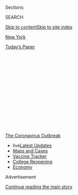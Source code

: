 <div id="app">

<div>

<div>

<div>

<div class="NYTAppHideMasthead css-1q2w90k e1suatyy0">

<div class="section css-ui9rw0 e1suatyy2">

<div class="css-eph4ug er09x8g0">

<div class="css-6n7j50">

</div>

<span class="css-1dv1kvn">Sections</span>

<div class="css-10488qs">

<span class="css-1dv1kvn">SEARCH</span>

</div>

[Skip to content](#site-content)[Skip to site index](#site-index)

</div>

<div id="masthead-section-label" class="css-1wr3we4 eaxe0e00">

[New
York](https://www.nytimes3xbfgragh.onion/section/nyregion)

</div>

<div class="css-10698na e1huz5gh0">

</div>

</div>

<div id="masthead-bar-one" class="section hasLinks css-15hmgas e1csuq9d3">

<div class="css-uqyvli e1csuq9d0">

</div>

<div class="css-1uqjmks e1csuq9d1">

</div>

<div class="css-9e9ivx">

[](https://myaccount.nytimes3xbfgragh.onion/auth/login?response_type=cookie&client_id=vi)

</div>

<div class="css-1bvtpon e1csuq9d2">

[Today’s
Paper](https://www.nytimes3xbfgragh.onion/section/todayspaper)

</div>

</div>

</div>

</div>

<div data-aria-hidden="false">

<div id="site-content" data-role="main">

<div>

<div class="css-1aor85t" style="opacity:0.000000001;z-index:-1;visibility:hidden">

<div class="css-1hqnpie">

<div class="css-epjblv">

<span class="css-17xtcya">[New
York](/section/nyregion)</span><span class="css-x15j1o">|</span><span class="css-fwqvlz">Is
the Subway Risky? It May Be Safer Than You
Think</span>

</div>

<div class="css-k008qs">

<div class="css-1iwv8en">

<span class="css-18z7m18"></span>

<div>

</div>

</div>

<span class="css-1n6z4y">https://nyti.ms/3jWXmtb</span>

<div class="css-1705lsu">

<div class="css-4xjgmj">

<div class="css-4skfbu" data-role="toolbar" data-aria-label="Social Media Share buttons, Save button, and Comments Panel with current comment count" data-testid="share-tools">

  - 
  - 
  - 
  - 
    
    <div class="css-6n7j50">
    
    </div>

  - 
  - 

</div>

</div>

</div>

</div>

</div>

</div>

<div id="NYT_TOP_BANNER_REGION" class="css-13pd83m">

<div>

<div id="styln-prism-menu-1592847958612" class="section interactive-content interactive-size-medium css-1edisqu">

<div class="css-17ih8de interactive-body">

<div id="scroll-container" class="css-1gj85ro">

[<span class="styln-title-wrap"><span class="css-1pje3qr">The
Coronavirus</span><span class="css-1pje3qr">
Outbreak</span></span>](https://www.nytimes3xbfgragh.onion/news-event/coronavirus?action=click&pgtype=Article&state=default&region=TOP_BANNER&context=storylines_menu)

  - <span class="css-kqxiym" data-emphasize="true">live</span>[Latest
    Updates](https://www.nytimes3xbfgragh.onion/2020/08/03/world/coronavirus-covid-19.html?action=click&pgtype=Article&state=default&region=TOP_BANNER&context=storylines_menu)
  - [Maps and
    Cases](https://www.nytimes3xbfgragh.onion/interactive/2020/us/coronavirus-us-cases.html?action=click&pgtype=Article&state=default&region=TOP_BANNER&context=storylines_menu)
  - [Vaccine
    Tracker](https://www.nytimes3xbfgragh.onion/interactive/2020/science/coronavirus-vaccine-tracker.html?action=click&pgtype=Article&state=default&region=TOP_BANNER&context=storylines_menu)
  - [College
    Reopening](https://www.nytimes3xbfgragh.onion/2020/08/02/us/covid-college-reopening.html?action=click&pgtype=Article&state=default&region=TOP_BANNER&context=storylines_menu)
  - [Economy](https://www.nytimes3xbfgragh.onion/live/2020/08/03/business/stock-market-today-coronavirus?action=click&pgtype=Article&state=default&region=TOP_BANNER&context=storylines_menu)

</div>

</div>

</div>

</div>

</div>

<div id="top-wrapper" class="css-1sy8kpn">

<div id="top-slug" class="css-l9onyx">

Advertisement

</div>

[Continue reading the main
story](#after-top)

<div class="ad top-wrapper" style="text-align:center;height:100%;display:block;min-height:250px">

<div id="top" class="place-ad" data-position="top" data-size-key="top">

</div>

</div>

<div id="after-top">

</div>

</div>

<div>

<div id="sponsor-wrapper" class="css-1hyfx7x">

<div id="sponsor-slug" class="css-19vbshk">

Supported by

</div>

[Continue reading the main
story](#after-sponsor)

<div id="sponsor" class="ad sponsor-wrapper" style="text-align:center;height:100%;display:block">

</div>

<div id="after-sponsor">

</div>

</div>

<div class="css-186x18t">

</div>

<div class="css-1vkm6nb ehdk2mb0">

# Is the Subway Risky? It May Be Safer Than You Think

</div>

New studies in Europe and Asia suggest that riding public transportation
is not a major source of transmission for the coronavirus.

<div class="css-79elbk" data-testid="photoviewer-wrapper">

<div class="css-z3e15g" data-testid="photoviewer-wrapper-hidden">

</div>

<div class="css-1a48zt4 ehw59r15" data-testid="photoviewer-children">

![<span class="css-16f3y1r e13ogyst0" data-aria-hidden="true">Ridership
on the subway is still just 20 percent of pre-pandemic levels. Many
commuters remain fearful of being exposed to the
coronavirus.</span><span class="css-cnj6d5 e1z0qqy90" itemprop="copyrightHolder"><span class="css-1ly73wi e1tej78p0">Credit...</span><span><span>Todd
Heisler/The New York
Times</span></span></span>](https://static01.graylady3jvrrxbe.onion/images/2020/08/02/nyregion/02nyvirus-subway/merlin_173243304_7c0db049-d11d-4e86-89b8-1fce3576fe5e-articleLarge.jpg?quality=75&auto=webp&disable=upscale)

</div>

</div>

<div class="css-18e8msd">

<div class="css-vp77d3 epjyd6m0">

<div class="css-hus3qt ey68jwv0" data-aria-hidden="true">

[![Christina
Goldbaum](https://static01.graylady3jvrrxbe.onion/images/2019/11/22/reader-center/author-christina-goldbaum/author-christina-goldbaum-thumbLarge.png
"Christina Goldbaum")](https://www.nytimes3xbfgragh.onion/by/christina-goldbaum)

</div>

<div class="css-1baulvz">

By [<span class="css-1baulvz last-byline" itemprop="name">Christina
Goldbaum</span>](https://www.nytimes3xbfgragh.onion/by/christina-goldbaum)

</div>

</div>

  - Aug. 2,
    2020

  - 
    
    <div class="css-4xjgmj">
    
    <div class="css-d8bdto" data-role="toolbar" data-aria-label="Social Media Share buttons, Save button, and Comments Panel with current comment count" data-testid="share-tools">
    
      - 
      - 
      - 
      - 
        
        <div class="css-6n7j50">
        
        </div>
    
      - 
      - 
    
    </div>
    
    </div>

</div>

</div>

<div class="section meteredContent css-1r7ky0e" name="articleBody" itemprop="articleBody">

<div class="css-1fanzo5 StoryBodyCompanionColumn">

<div class="css-53u6y8">

Five months after the coronavirus outbreak engulfed New York City,
riders are still staying away from public transportation in enormous
numbers, often because they are concerned that sharing enclosed places
with strangers is simply too dangerous.

But the picture emerging in major cities across the world suggests that
public transportation may not be as risky as nervous New Yorkers
believe.

In countries where the pandemic has ebbed, ridership has rebounded in
far greater numbers than in New York City — yet there have been no
notable superspreader events linked to mass transit, according to a
survey of transportation agencies conducted by The New York Times.

Those findings could be evidence that subways, commuter railways and
buses may not be a significant source of transmission, as long as riders
wear masks and train cars or buses never become as intensely crowded as
they did in pre-pandemic rush hours.

</div>

</div>

<div class="css-1fanzo5 StoryBodyCompanionColumn">

<div class="css-53u6y8">

If the risks of mass transit can be addressed, that could have sweeping
implications for many large American cities, particularly New York,
where one of the biggest challenges in a recovery will be coaxing riders
back onto subways, buses and suburban trains — a vast system that is the
backbone of the region’s economy.

When the city shut down in March, over 90 percent of the subway’s 5.5
million weekday riders abandoned the system. Even now, as the city has
largely contained the virus and reopened some businesses, ridership is
still just 20 percent of pre-pandemic levels, adding to the financial
strain of New York’s transit agency, which relies on fare revenue for 40
percent of its operating budget.

“What we are seeing in other cities makes me optimistic,” said Toph
Allen, an epidemiologist who co-wrote a report on coronavirus
transmission and public transportation with the Tri-State Transportation
Campaign, a transit advocacy group. “If you know that you have a transit
system that is functioning in an area where there are no major
outbreaks, you know transit can be safe.”

In Paris, public health authorities conducting contact tracing found
that none of the 386 infection clusters identified between early May and
mid-July were linked to the city’s public transportation.

A study of coronavirus clusters in April and May in Austria did not tie
any to public transit. And in Tokyo, where public health authorities
have aggressively traced virus clusters, none have been linked to the
city’s famously crowded rail lines.

</div>

</div>

<div class="css-1fanzo5 StoryBodyCompanionColumn">

<div class="css-53u6y8">

But public health experts warn that the evidence so far should be
considered with caution. Ridership in other major cities is still well
below pre-pandemic levels, tracing clusters directly to public transit
is difficult, the quality of ventilation systems used to filter air
varies, and the level of threat depends to a high degree on how well a
city has reduced its overall infection
rate.

<div id="NYT_MAIN_CONTENT_1_REGION" class="css-9tf9ac">

<div>

<div id="styln-covid-updates-world" class="section interactive-content interactive-size-medium css-1ftcdic">

<div class="css-17ih8de interactive-body">

<div id="styln-briefing-block" data-asset-id="QXJ0aWNsZTpueXQ6Ly9hcnRpY2xlLzZkMDlhMjVlLTQxZDYtNWE3ZC04NzFjLTNiMDkyMGU0NjA2Zg==">

<div class="briefing-block-header-section">

# [Latest Updates: Global Coronavirus Outbreak](https://www.nytimes3xbfgragh.onion/2020/08/03/world/coronavirus-covid-19.html?action=click&pgtype=Article&state=default&region=MAIN_CONTENT_1&context=storylines_live_updates)

<div class="briefing-block-ts">

Updated 2020-08-04T07:05:52.634Z

</div>

</div>

  - [Fauci defends Birx after she is criticized by
    Trump.](https://www.nytimes3xbfgragh.onion/2020/08/03/world/coronavirus-covid-19.html?action=click&pgtype=Article&state=default&region=MAIN_CONTENT_1&context=storylines_live_updates#link-4547638f)
  - [Trump derides Democrats as lawmakers and administration officials
    try to break stimulus
    impasse.](https://www.nytimes3xbfgragh.onion/2020/08/03/world/coronavirus-covid-19.html?action=click&pgtype=Article&state=default&region=MAIN_CONTENT_1&context=storylines_live_updates#link-15e7f995)
  - [The deadline for 2020 census counting has been moved up by a
    month.](https://www.nytimes3xbfgragh.onion/2020/08/03/world/coronavirus-covid-19.html?action=click&pgtype=Article&state=default&region=MAIN_CONTENT_1&context=storylines_live_updates#link-e5a2cda)

<div class="briefing-block-footer">

<div class="briefing-block-footer-meta">

[See more
updates](https://www.nytimes3xbfgragh.onion/2020/08/03/world/coronavirus-covid-19.html?action=click&pgtype=Article&state=default&region=MAIN_CONTENT_1&context=storylines_live_updates)

</div>

<div class="briefing-block-briefinglinks">

<span>More live coverage:</span>
[Markets](https://www.nytimes3xbfgragh.onion/live/2020/08/03/business/stock-market-today-coronavirus?action=click&pgtype=Article&state=default&region=MAIN_CONTENT_1&context=storylines_live_updates)

</div>

</div>

</div>

</div>

</div>

</div>

</div>

“There are so many other factors that go into levels of risk and how you
assess risk,” said Dr. Michael Reid, an assistant professor at the
University of California, San Francisco School of Medicine and a
contact-tracing expert. “They are not equal comparisons.”

In fact, state and city officials have been unable to determine whether
mass transit in New York contributed to the surge in March and April
that devastated the city, killing more than 20,000 people.

The outbreak has exacted an especially devastating toll on transit
workers. To date, over 4,000 have tested positive and 131 workers have
died from the virus — nearly 90 percent of whom worked for the division
that runs the city’s subways and buses.

For much of that time, riders were not required to wear masks, and the
infection rate in the city was much higher than it is today, likely
making public transportation a riskier venue. (One study at M.I.T.
purported to show that the subway was a superspreader early in the
pandemic, but its methodology was widely disputed.)

Still, some public health experts believe the experiences of other
cities offer a blueprint for how to minimize the potential for
transmission on public transit systems.

Among the range of urban activities, the experts say, riding the subway
is probably riskier than walking outdoors but safer than indoor dining.

</div>

</div>

<div class="css-1fanzo5 StoryBodyCompanionColumn">

<div class="css-53u6y8">

The low infection rates on some public transportation systems can be
attributed, in part, to measures transit agencies have adopted,
including mandating face masks; disinfecting trains and buses; and
ramping up service and asking businesses to stagger work hours to reduce
rush-hour crowding.

New York officials are trying to balance two goals: drawing as many
riders back as possible while also avoiding sardine-can crowding at rush
hour. They have appealed to business leaders to have employees start at
different hours, though the pressure on the system has eased notably
since the shift toward working from home is expected to last for months,
if not longer.

</div>

</div>

<div class="css-79elbk" data-testid="photoviewer-wrapper">

<div class="css-z3e15g" data-testid="photoviewer-wrapper-hidden">

</div>

<div class="css-1a48zt4 ehw59r15" data-testid="photoviewer-children">

![<span class="css-16f3y1r e13ogyst0" data-aria-hidden="true">Even as
public transit ridership has rebounded in cities like Paris, there have
been no major outbreaks linked to mass
transportation.</span><span class="css-cnj6d5 e1z0qqy90" itemprop="copyrightHolder"><span class="css-1ly73wi e1tej78p0">Credit...</span><span>Philippe
Lopez/Agence France-Presse — Getty
Images</span></span>](https://static01.graylady3jvrrxbe.onion/images/2020/07/28/nyregion/00nyvirus-mta2/merlin_172484904_f08ae0f4-4145-4878-8899-53d16669a0f3-articleLarge.jpg?quality=75&auto=webp&disable=upscale)

</div>

</div>

<div class="css-1fanzo5 StoryBodyCompanionColumn">

<div class="css-53u6y8">

“Each of these things layers one on top of the other to make things
safer,” said Dr. Don Milton, an environmental health researcher and
aerosol transmission expert at the University of Maryland.

The nature of how people use public transit also may help explain why
potential exposure levels might not be as high as some riders believe.

People tend to stay on trains or buses for relatively short amounts of
time, compared with a day’s work in an office or an outing to a bar to
see friends. Riders tend not to talk on the train, reducing the amount
of aerosols they release. In many cities, lockdown orders and new
work-from-home norms have minimized crowds on trains, making it easier
to keep some social distance.

</div>

</div>

<div class="css-1fanzo5 StoryBodyCompanionColumn">

<div class="css-53u6y8">

Riders seem to be wearing masks and adhering to new guidelines,
officials said.

“We were pleasantly surprised that Berliners accepted it so quickly,”
said Jannes Schwentu, a spokesman for the Berliner Verkehrsbetriebe,
which operates Berlin’s subway and buses, referring to mask
compliance.

</div>

</div>

<div class="css-79elbk" data-testid="photoviewer-wrapper">

<div class="css-z3e15g" data-testid="photoviewer-wrapper-hidden">

</div>

<div class="css-1a48zt4 ehw59r15" data-testid="photoviewer-children">

<div class="css-1xdhyk6 erfvjey0">

<span class="css-1ly73wi e1tej78p0">Image</span>

<div class="css-zjzyr8">

<div data-testid="lazyimage-container" style="height:257.77777777777777px">

</div>

</div>

</div>

<span class="css-16f3y1r e13ogyst0" data-aria-hidden="true">Public
health experts say that mandatory mask rules have helped to keep the
virus from spreading on public transit. Here, commuters ride a train in
Hong
Kong.</span><span class="css-cnj6d5 e1z0qqy90" itemprop="copyrightHolder"><span class="css-1ly73wi e1tej78p0">Credit...</span><span>Anthony
Wallace/Agence France-Presse — Getty Images</span></span>

</div>

</div>

<div class="css-1fanzo5 StoryBodyCompanionColumn">

<div class="css-53u6y8">

In New York, transit officials say that a recent observational study of
over 220,000 riders found that over 90 percent were wearing masks. The
transit agency has handed out free masks to passengers.

Though some veteran riders might be surprised, the subway system also
benefits from a robust ventilation system that is effective at removing
viral particles from the air.

In New York’s subway trains, transit officials say, the filtered air
that circulates through a car is replaced with fresh air at least 18
times an hour. That is a much higher than the recommended air-exchange
rates in restaurants, where recycled air is replaced eight to 12 times
per hour, or in offices, where it is replaced six to eight times an
hour.

This sharply reduces the chances of a superspreader event on trains, as
long as they do not become overly crowded, said Linsey Marr, an expert
on the airborne transmission of viruses at Virginia Tech.

But once too many people pack a train, the ability to provide proper
ventilation to prevent the spread of viral aerosols diminishes
significantly. When riders are standing shoulder to shoulder, any viral
particles a sick passenger exhales could be readily inhaled by another
passenger — which is possible even if both are wearing
masks.

<div id="NYT_MAIN_CONTENT_3_REGION" class="css-9tf9ac">

<div>

<div id="styln-prism-freeform-1594220623585" class="section interactive-content interactive-size-medium css-1ftcdic">

<div class="css-17ih8de interactive-body">

<div id="prism-freeform-block-38059" class="css-19mumt8" data-role="complementary" data-storyline="The Coronavirus Outbreak" data-truncated="true" tabindex="0">

<div class="css-a8d9oz">

<div class="css-eb027h">

[](https://www.nytimes3xbfgragh.onion/news-event/coronavirus?action=click&pgtype=Article&state=default&region=MAIN_CONTENT_3&context=storylines_faq)

### The Coronavirus Outbreak ›

#### Frequently Asked Questions

Updated August 3, 2020

  - #### I’m a small-business owner. Can I get relief?
    
      - The [stimulus bills enacted in
        March](https://www.nytimes3xbfgragh.onion/article/small-business-loans-stimulus-grants-freelancers-coronavirus.html?action=click&pgtype=Article&state=default&region=MAIN_CONTENT_3&context=storylines_faq)
        offer help for the millions of American small businesses. Those
        eligible for aid are businesses and nonprofit organizations with
        fewer than 500 workers, including sole proprietorships,
        independent contractors and freelancers. Some larger companies
        in some industries are also eligible. The help being offered,
        which is being managed by the Small Business Administration,
        includes the Paycheck Protection Program and the Economic Injury
        Disaster Loan program. But lots of folks have [not yet seen
        payouts.](https://www.nytimes3xbfgragh.onion/interactive/2020/05/07/business/small-business-loans-coronavirus.html?action=click&pgtype=Article&state=default&region=MAIN_CONTENT_3&context=storylines_faq)
        Even those who have received help are confused: The rules are
        draconian, and some are stuck sitting on [money they don’t know
        how to
        use.](https://www.nytimes3xbfgragh.onion/2020/05/02/business/economy/loans-coronavirus-small-business.html?action=click&pgtype=Article&state=default&region=MAIN_CONTENT_3&context=storylines_faq)
        Many small-business owners are getting less than they expected
        or [not hearing anything at
        all.](https://www.nytimes3xbfgragh.onion/2020/06/10/business/Small-business-loans-ppp.html?action=click&pgtype=Article&state=default&region=MAIN_CONTENT_3&context=storylines_faq)

  - #### What are my rights if I am worried about going back to work?
    
      - Employers have to provide [a safe
        workplace](https://www.osha.gov/SLTC/covid-19/standards.html)
        with policies that protect everyone equally. [And if one of your
        co-workers tests positive for the coronavirus, the
        C.D.C.](https://www.nytimes3xbfgragh.onion/article/coronavirus-money-unemployment.html?action=click&pgtype=Article&state=default&region=MAIN_CONTENT_3&context=storylines_faq)
        has said that [employers should tell their
        employees](https://www.cdc.gov/coronavirus/2019-ncov/community/guidance-business-response.html)
        -- without giving you the sick employee’s name -- that they may
        have been exposed to the virus.

  - #### Should I refinance my mortgage?
    
      - [It could be a good
        idea,](https://www.nytimes3xbfgragh.onion/article/coronavirus-money-unemployment.html?action=click&pgtype=Article&state=default&region=MAIN_CONTENT_3&context=storylines_faq)
        because mortgage rates have [never been
        lower.](https://www.nytimes3xbfgragh.onion/2020/07/16/business/mortgage-rates-below-3-percent.html?action=click&pgtype=Article&state=default&region=MAIN_CONTENT_3&context=storylines_faq)
        Refinancing requests have pushed mortgage applications to some
        of the highest levels since 2008, so be prepared to get in line.
        But defaults are also up, so if you’re thinking about buying a
        home, be aware that some lenders have tightened their standards.

  - #### What is school going to look like in September?
    
      - It is unlikely that many schools will return to a normal
        schedule this fall, requiring the grind of [online
        learning](https://www.nytimes3xbfgragh.onion/2020/06/05/us/coronavirus-education-lost-learning.html?action=click&pgtype=Article&state=default&region=MAIN_CONTENT_3&context=storylines_faq),
        [makeshift child
        care](https://www.nytimes3xbfgragh.onion/2020/05/29/us/coronavirus-child-care-centers.html?action=click&pgtype=Article&state=default&region=MAIN_CONTENT_3&context=storylines_faq)
        and [stunted
        workdays](https://www.nytimes3xbfgragh.onion/2020/06/03/business/economy/coronavirus-working-women.html?action=click&pgtype=Article&state=default&region=MAIN_CONTENT_3&context=storylines_faq)
        to continue. California’s two largest public school districts —
        Los Angeles and San Diego — said on July 13, that [instruction
        will be remote-only in the
        fall](https://www.nytimes3xbfgragh.onion/2020/07/13/us/lausd-san-diego-school-reopening.html?action=click&pgtype=Article&state=default&region=MAIN_CONTENT_3&context=storylines_faq),
        citing concerns that surging coronavirus infections in their
        areas pose too dire a risk for students and teachers. Together,
        the two districts enroll some 825,000 students. They are the
        largest in the country so far to abandon plans for even a
        partial physical return to classrooms when they reopen in
        August. For other districts, the solution won’t be an
        all-or-nothing approach. [Many
        systems](https://bioethics.jhu.edu/research-and-outreach/projects/eschool-initiative/school-policy-tracker/),
        including the nation’s largest, New York City, are devising
        [hybrid
        plans](https://www.nytimes3xbfgragh.onion/2020/06/26/us/coronavirus-schools-reopen-fall.html?action=click&pgtype=Article&state=default&region=MAIN_CONTENT_3&context=storylines_faq)
        that involve spending some days in classrooms and other days
        online. There’s no national policy on this yet, so check with
        your municipal school system regularly to see what is happening
        in your community.

  - #### Is the coronavirus airborne?
    
      - The coronavirus [can stay aloft for hours in tiny droplets in
        stagnant
        air](https://www.nytimes3xbfgragh.onion/2020/07/04/health/239-experts-with-one-big-claim-the-coronavirus-is-airborne.html?action=click&pgtype=Article&state=default&region=MAIN_CONTENT_3&context=storylines_faq),
        infecting people as they inhale, mounting scientific evidence
        suggests. This risk is highest in crowded indoor spaces with
        poor ventilation, and may help explain super-spreading events
        reported in meatpacking plants, churches and restaurants. [It’s
        unclear how often the virus is
        spread](https://www.nytimes3xbfgragh.onion/2020/07/06/health/coronavirus-airborne-aerosols.html?action=click&pgtype=Article&state=default&region=MAIN_CONTENT_3&context=storylines_faq)
        via these tiny droplets, or aerosols, compared with larger
        droplets that are expelled when a sick person coughs or sneezes,
        or transmitted through contact with contaminated surfaces, said
        Linsey Marr, an aerosol expert at Virginia Tech. Aerosols are
        released even when a person without symptoms exhales, talks or
        sings, according to Dr. Marr and more than 200 other experts,
        who [have outlined the evidence in an open letter to the World
        Health
        Organization](https://academic.oup.com/cid/article/doi/10.1093/cid/ciaa939/5867798).

<div id="styln-survey-component-38059" class="styln-survey-component" data-surveyname="faq" data-surveystoryline="coronavirus">

</div>

</div>

<div class="css-6mllg9">

</div>

<div class="css-pmm6ed">

<span class="css-5gimkt"></span>

</div>

</div>

</div>

</div>

</div>

</div>

</div>

Hong Kong is one city where public transit ridership is still lower than
before the pandemic, and it has not “seen a big outbreak associated with
public transit,” said David Hui, the director of the Stanley Ho Center
for Emerging Infectious Diseases at the Chinese University of Hong Kong.

</div>

</div>

<div class="css-1fanzo5 StoryBodyCompanionColumn">

<div class="css-53u6y8">

But, he added: “If not for the work-from-home measure, both buses and
the subway would be full of people. In that case, I believe there could
have been a serious outbreak.”

In some places, ridership has rebounded more so than in New York, but
none have had to grapple with overflowing public transit and how that
could test their ability to keep the virus at bay.

In Beijing, subway ridership has risen to 59 percent of pre-pandemic
levels; in Tokyo, Metro ridership has increased to 63 percent; in
Berlin, ridership on buses and subways is between 60 to 70 percent of
normal rates; and in Paris, ridership on the Metro has returned to 45
percent of usual
levels.

</div>

</div>

<div class="css-79elbk" data-testid="photoviewer-wrapper">

<div class="css-z3e15g" data-testid="photoviewer-wrapper-hidden">

</div>

<div class="css-1a48zt4 ehw59r15" data-testid="photoviewer-children">

<div class="css-1xdhyk6 erfvjey0">

<span class="css-1ly73wi e1tej78p0">Image</span>

<div class="css-zjzyr8">

<div data-testid="lazyimage-container" style="height:230.06666666666666px">

</div>

</div>

</div>

<span class="css-16f3y1r e13ogyst0" data-aria-hidden="true">A bus in
Berlin, where transportation officials said riders had generally
complied with rules to wear
masks. </span><span class="css-cnj6d5 e1z0qqy90" itemprop="copyrightHolder"><span class="css-1ly73wi e1tej78p0">Credit...</span><span>Fabrizio
Bensch/Reuters</span></span>

</div>

</div>

<div class="css-1fanzo5 StoryBodyCompanionColumn">

<div class="css-53u6y8">

“I am more vigilant in the Metro and careful not touching the bar or
sitting on seats,” said Alain Raphael, 28, an engineer in a tech company
in Paris. “I am less confident in bars, cafes and restaurants than
riding the Metro.”

So far in New York State, where contact-tracing efforts are not as
robust as in European and Asian countries, public health officials have
not linked any new clusters to public transportation, according to state
and city officials.

Contact-tracing experts warn that tracking an infection cluster to
public transportation is particularly challenging because the chances of
infected people remembering the precise train cars they were riding is
unlikely and reaching those who were in that same car is nearly
impossible.

</div>

</div>

<div class="css-1fanzo5 StoryBodyCompanionColumn">

<div class="css-53u6y8">

“Transit is much more anonymous and relatively fleeting,” said Crystal
Watson, a senior scholar at the Johns Hopkins Center for Health
Security.

In the months since the height of the outbreak in New York, the
Metropolitan Transportation Authority, which runs the city’s subway and
buses, has invested hundreds of millions of dollars on the daily
disinfection of train cars, distributed over a million masks to riders,
and started public service campaigns encouraging riders to maintain
social distance.

These efforts are as much about swaying public perceptions and regaining
the confidence of commuters as they are about safeguarding public
health, officials said.

“There is both a substantive public health goal and there’s a messaging
and assuring goal as well,” Patrick J. Foye, the M.T.A.’s chairman,
said.

Dr. Joan Stroud, 61, a family medicine doctor at N.Y.U. Langone Brooklyn
Heights Medical, started driving from her home in Bedford-Stuyvesant,
Brooklyn, to work in early May rather than taking the subway.

“New York City trains were already filthy,’’ she said. “I wasn’t going
to get on one every day during a major wave of infection.”

But a month ago, she got back on the subway, which provides a faster
commute, and has been impressed with the system.

“The trains are as clean as I’ve ever seen them,” she said.

Reporting was contributed by Théophile Larcher from Paris, Bella Huang
from Hong Kong, Melissa Eddy from Berlin and Makiko Inoue from Tokyo.

</div>

</div>

</div>

<div>

</div>

<div>

</div>

<div>

</div>

<div>

<div id="bottom-wrapper" class="css-1ede5it">

<div id="bottom-slug" class="css-l9onyx">

Advertisement

</div>

[Continue reading the main
story](#after-bottom)

<div id="bottom" class="ad bottom-wrapper" style="text-align:center;height:100%;display:block;min-height:90px">

</div>

<div id="after-bottom">

</div>

</div>

</div>

</div>

</div>

## Site Index

<div>

</div>

## Site Information Navigation

  - [© <span>2020</span> <span>The New York Times
    Company</span>](https://help.nytimes3xbfgragh.onion/hc/en-us/articles/115014792127-Copyright-notice)

<!-- end list -->

  - [NYTCo](https://www.nytco.com/)
  - [Contact
    Us](https://help.nytimes3xbfgragh.onion/hc/en-us/articles/115015385887-Contact-Us)
  - [Work with us](https://www.nytco.com/careers/)
  - [Advertise](https://nytmediakit.com/)
  - [T Brand Studio](http://www.tbrandstudio.com/)
  - [Your Ad
    Choices](https://www.nytimes3xbfgragh.onion/privacy/cookie-policy#how-do-i-manage-trackers)
  - [Privacy](https://www.nytimes3xbfgragh.onion/privacy)
  - [Terms of
    Service](https://help.nytimes3xbfgragh.onion/hc/en-us/articles/115014893428-Terms-of-service)
  - [Terms of
    Sale](https://help.nytimes3xbfgragh.onion/hc/en-us/articles/115014893968-Terms-of-sale)
  - [Site
    Map](https://spiderbites.nytimes3xbfgragh.onion)
  - [Help](https://help.nytimes3xbfgragh.onion/hc/en-us)
  - [Subscriptions](https://www.nytimes3xbfgragh.onion/subscription?campaignId=37WXW)

</div>

</div>

</div>

</div>
